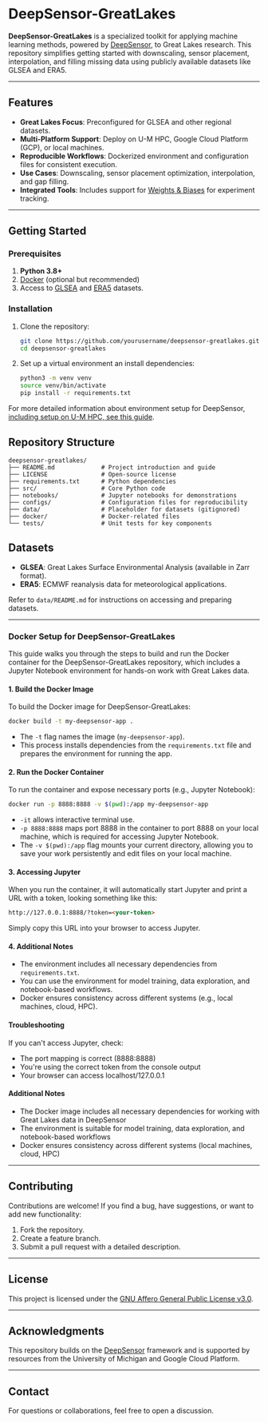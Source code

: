 # DeepSensor-GreatLakes  

**DeepSensor-GreatLakes** is a specialized toolkit for applying machine learning methods, powered by [DeepSensor](https://deepsensor.readthedocs.io/), to Great Lakes research. This repository simplifies getting started with downscaling, sensor placement, interpolation, and filling missing data using publicly available datasets like GLSEA and ERA5.  

---

## Features  
- **Great Lakes Focus**: Preconfigured for GLSEA and other regional datasets.  
- **Multi-Platform Support**: Deploy on U-M HPC, Google Cloud Platform (GCP), or local machines.  
- **Reproducible Workflows**: Dockerized environment and configuration files for consistent execution.  
- **Use Cases**: Downscaling, sensor placement optimization, interpolation, and gap filling.  
- **Integrated Tools**: Includes support for [Weights & Biases](https://wandb.ai) for experiment tracking.  

---

## Getting Started  

### Prerequisites  
1. **Python 3.8+**  
2. [Docker](https://www.docker.com/get-started) (optional but recommended)  
3. Access to [GLSEA](https://www.glerl.noaa.gov/data/) and [ERA5](https://cds.climate.copernicus.eu/) datasets.  

### Installation  
1. Clone the repository:  
   ```bash  
   git clone https://github.com/yourusername/deepsensor-greatlakes.git  
   cd deepsensor-greatlakes  
   ```
2. Set up a virtual environment an install dependencies:
   ```bash
   python3 -m venv venv  
   source venv/bin/activate  
   pip install -r requirements.txt  
   ```

For more detailed information about environment setup for DeepSensor, [including setup on U-M HPC, see this guide](ENVIRONMENT_SETUP.md).
   
## Repository Structure

```
deepsensor-greatlakes/  
├── README.md             # Project introduction and guide  
├── LICENSE               # Open-source license  
├── requirements.txt      # Python dependencies  
├── src/                  # Core Python code  
├── notebooks/            # Jupyter notebooks for demonstrations  
├── configs/              # Configuration files for reproducibility  
├── data/                 # Placeholder for datasets (gitignored)  
├── docker/               # Docker-related files  
└── tests/                # Unit tests for key components 
```

## Datasets  
- **GLSEA**: Great Lakes Surface Environmental Analysis (available in Zarr format).  
- **ERA5**: ECMWF reanalysis data for meteorological applications.  

Refer to `data/README.md` for instructions on accessing and preparing datasets.  

---

### Docker Setup for DeepSensor-GreatLakes

This guide walks you through the steps to build and run the Docker container for the DeepSensor-GreatLakes repository, which includes a Jupyter Notebook environment for hands-on work with Great Lakes data.

#### **1. Build the Docker Image**

To build the Docker image for DeepSensor-GreatLakes:

```bash
docker build -t my-deepsensor-app .
```

* The `-t` flag names the image (`my-deepsensor-app`).
* This process installs dependencies from the `requirements.txt` file and prepares the environment for running the app.

#### **2. Run the Docker Container**

To run the container and expose necessary ports (e.g., Jupyter Notebook):

```bash
docker run -p 8888:8888 -v $(pwd):/app my-deepsensor-app
```

* `-it` allows interactive terminal use.
* `-p 8888:8888` maps port 8888 in the container to port 8888 on your local machine, which is required for accessing Jupyter Notebook.
* The `-v $(pwd):/app` flag mounts your current directory, allowing you to save your work persistently and edit files on your local machine.

#### **3. Accessing Jupyter**

When you run the container, it will automatically start Jupyter and print a URL with a token, looking something like this:

```html
http://127.0.0.1:8888/?token=<your-token>
```

Simply copy this URL into your browser to access Jupyter.

#### **4. Additional Notes**
* The environment includes all necessary dependencies from `requirements.txt`.
* You can use the environment for model training, data exploration, and notebook-based workflows.
* Docker ensures consistency across different systems (e.g., local machines, cloud, HPC).

#### Troubleshooting

If you can't access Jupyter, check:
* The port mapping is correct (8888:8888)
* You're using the correct token from the console output
* Your browser can access localhost/127.0.0.1

#### Additional Notes
* The Docker image includes all necessary dependencies for working with Great Lakes data in DeepSensor
* The environment is suitable for model training, data exploration, and notebook-based workflows
* Docker ensures consistency across different systems (local machines, cloud, HPC)

---

## Contributing  
Contributions are welcome! If you find a bug, have suggestions, or want to add new functionality:  
1. Fork the repository.  
2. Create a feature branch.  
3. Submit a pull request with a detailed description.  

---

## License  
This project is licensed under the [GNU Affero General Public License v3.0](LICENSE).  
 
---

## Acknowledgments  
This repository builds on the [DeepSensor](https://github.com/willirath/deepsensor) framework and is supported by resources from the University of Michigan and Google Cloud Platform.  

---

## Contact  
For questions or collaborations, feel free to open a discussion.  


